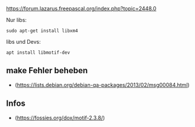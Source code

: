 https://forum.lazarus.freepascal.org/index.php?topic=2448.0

Nur libs:
```
sudo apt-get install libxm4
```

libs und Devs:
```
apt install libmotif-dev
```

## make Fehler beheben
- (https://lists.debian.org/debian-qa-packages/2013/02/msg00084.html)

## Infos
- (https://fossies.org/dox/motif-2.3.8/)
